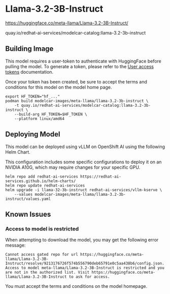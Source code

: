 # Llama-3.2-3B-Instruct

https://huggingface.co/meta-llama/Llama-3.2-3B-Instruct/

quay.io/redhat-ai-services/modelcar-catalog:llama-3.2-3b-instruct

## Building Image

This model requires a user-token to authenticate with HuggingFace before pulling the model.  To generate a token, please refer to the [User access tokens](https://huggingface.co/docs/hub/en/security-tokens) documentation.

Once your token has been created, be sure to accept the terms and conditions for this model on the model home page.

```
export HF_TOKEN="hf_..."
podman build modelcar-images/meta-llama/llama-3.2-3b-instruct \
    -t quay.io/redhat-ai-services/modelcar-catalog:llama-3.2-3b-instruct \
    --build-arg HF_TOKEN=$HF_TOKEN \
    --platform linux/amd64
```

## Deploying Model

This model can be deployed using vLLM on OpenShift AI using the following Helm Chart.

This configuration includes some specific configurations to deploy it on an NVIDIA A10G, which may require changes for your specific GPU.

```
helm repo add redhat-ai-services https://redhat-ai-services.github.io/helm-charts/
helm repo update redhat-ai-services
helm upgrade -i llama-32-3b-instruct redhat-ai-services/vllm-kserve \
    --values modelcar-images/meta-llama/llama-3.2-3b-instruct/values.yaml
```

## Known Issues

### Access to model is restricted

When attempting to download the model, you may get the following error message:

```
Cannot access gated repo for url https://huggingface.co/meta-llama/Llama-3.2-3B-Instruct/resolve/9213176726f574b556790deb65791e0c5aa438b6/config.json.
Access to model meta-llama/Llama-3.2-3B-Instruct is restricted and you are not in the authorized list. Visit https://huggingface.co/meta-llama/Llama-3.2-3B-Instruct to ask for access.
```

You must accept the terms and conditions on the model homepage.
